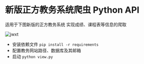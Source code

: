 # 新版正方教务系统爬虫 Python API

适用于下图新版的正方教务系统 实现成绩、课程表等信息的爬取

![jwxt](https://s2.ax1x.com/2019/08/18/mQtkZQ.png)


- 安装依赖文件 ```pip install -r requirements```
- 配置教务网站路径、数据库及其邮箱
- 启动 ```python view.py```

